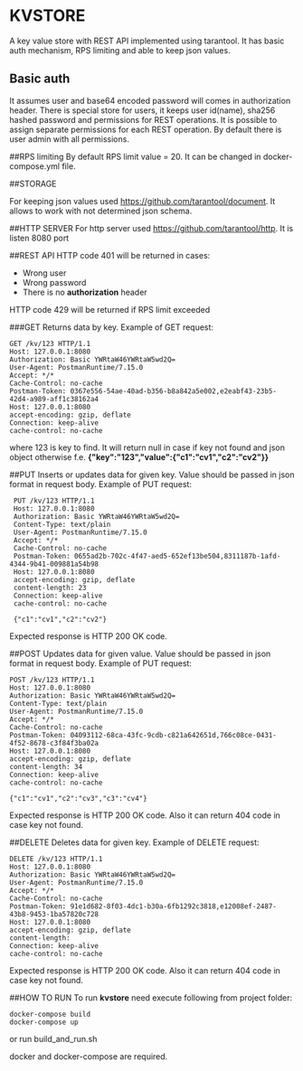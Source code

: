 # KVSTORE

A key value store with REST API implemented using tarantool. It has basic auth mechanism, RPS limiting and able to keep json values.

## Basic auth

It assumes user and base64 encoded password will comes in authorization header.
There is special store for users, it keeps user id(name), sha256 hashed password and permissions for REST operations. It is possible to assign separate permissions for each REST operation.
By default there is user admin with all permissions.

##RPS limiting
By default RPS limit value = 20. It can be changed in docker-compose.yml file. 

##STORAGE

For keeping json values used https://github.com/tarantool/document. It allows to work with not determined json schema.

##HTTP SERVER 
For http server used https://github.com/tarantool/http. It is listen 8080 port 

##REST API
HTTP code 401 will be returned in cases:
* Wrong user
* Wrong password 
* There is no **authorization** header

HTTP code 429 will be returned if RPS limit exceeded

###GET 
Returns data by key.
Example of GET request:
~~~~ 
GET /kv/123 HTTP/1.1
Host: 127.0.0.1:8080
Authorization: Basic YWRtaW46YWRtaW5wd2Q=
User-Agent: PostmanRuntime/7.15.0
Accept: */*
Cache-Control: no-cache
Postman-Token: 0367e556-54ae-40ad-b356-b8a842a5e002,e2eabf43-23b5-42d4-a989-aff1c38162a4
Host: 127.0.0.1:8080
accept-encoding: gzip, deflate
Connection: keep-alive
cache-control: no-cache
~~~~ 
where 123 is key to find.
It will return null in case if key not found and json object otherwise f.e. **{"key":"123","value":{"c1":"cv1","c2":"cv2"}}**

##PUT
Inserts or updates data for given key.
Value should be passed in json format in request body.
Example of PUT request:
~~~~ 
 PUT /kv/123 HTTP/1.1
 Host: 127.0.0.1:8080
 Authorization: Basic YWRtaW46YWRtaW5wd2Q=
 Content-Type: text/plain
 User-Agent: PostmanRuntime/7.15.0
 Accept: */*
 Cache-Control: no-cache
 Postman-Token: 0655ad2b-702c-4f47-aed5-652ef13be504,8311187b-1afd-4344-9b41-009881a54b98
 Host: 127.0.0.1:8080
 accept-encoding: gzip, deflate
 content-length: 23
 Connection: keep-alive
 cache-control: no-cache
 
 {"c1":"cv1","c2":"cv2"}
~~~~
Expected response is HTTP 200 OK code.

##POST
Updates data for given value.
Value should be passed in json format in request body.
Example of PUT request:
~~~~ 
POST /kv/123 HTTP/1.1
Host: 127.0.0.1:8080
Authorization: Basic YWRtaW46YWRtaW5wd2Q=
Content-Type: text/plain
User-Agent: PostmanRuntime/7.15.0
Accept: */*
Cache-Control: no-cache
Postman-Token: 04093112-68ca-43fc-9cdb-c821a642651d,766c08ce-0431-4f52-8678-c3f84f3ba02a
Host: 127.0.0.1:8080
accept-encoding: gzip, deflate
content-length: 34
Connection: keep-alive
cache-control: no-cache

{"c1":"cv1","c2":"cv3","c3":"cv4"}
~~~~ 
Expected response is HTTP 200 OK code. Also it can return 404 code in case key not found.

##DELETE
Deletes data for given key.
Example of DELETE request:
~~~~ 
DELETE /kv/123 HTTP/1.1
Host: 127.0.0.1:8080
Authorization: Basic YWRtaW46YWRtaW5wd2Q=
User-Agent: PostmanRuntime/7.15.0
Accept: */*
Cache-Control: no-cache
Postman-Token: 91e1d682-8f03-4dc1-b30a-6fb1292c3818,e12008ef-2487-43b8-9453-1ba57820c728
Host: 127.0.0.1:8080
accept-encoding: gzip, deflate
content-length: 
Connection: keep-alive
cache-control: no-cache
~~~~
Expected response is HTTP 200 OK code. Also it can return 404 code in case key not found.
 
##HOW TO RUN
To run **kvstore** need execute following from project folder:
~~~~
docker-compose build
docker-compose up
~~~~
or run build_and_run.sh

docker and docker-compose are required. 